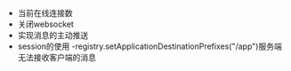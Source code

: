 - 当前在线连接数
- 关闭websocket
- 实现消息的主动推送
- session的使用
-registry.setApplicationDestinationPrefixes("/app")服务端无法接收客户端的消息